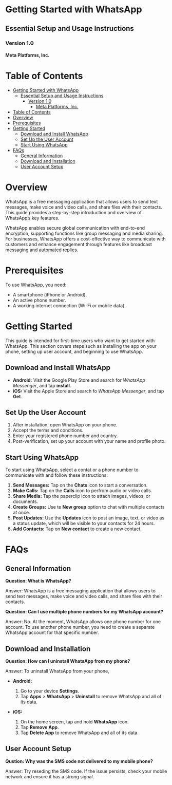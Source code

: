 # Getting Started with WhatsApp

## Essential Setup and Usage Instructions

### Version 1.0
#### Meta Platforms, Inc.

# Table of Contents
- [Getting Started with WhatsApp](#getting-started-with-whatsapp)
  - [Essential Setup and Usage Instructions](#essential-setup-and-usage-instructions)
    - [Version 1.0](#version-10)
      - [Meta Platforms, Inc.](#meta-platforms-inc)
- [Table of Contents](#table-of-contents)
- [Overview](#overview)
- [Prerequisites](#prerequisites)
- [Getting Started](#getting-started)
  - [Download and Install WhatsApp](#download-and-install-whatsapp)
  - [Set Up the User Account](#set-up-the-user-account)
  - [Start Using WhatsApp](#start-using-whatsapp)
- [FAQs](#faqs)
  - [General Information](#general-information)
  - [Download and Installation](#download-and-installation)
  - [User Account Setup](#user-account-setup)

# Overview

WhatsApp is a free messaging application that allows users to send text messages, make voice and video calls, and share files with their contacts. This guide provides a step-by-step introduction and overview of WhatsApp’s key features.

WhatsApp enables secure global communication with end-to-end encryption, supporting functions like group messaging and media sharing. For businesses, WhatsApp offers a cost-effective way to communicate with customers and enhance engagement through features like broadcast messaging and automated replies.

# Prerequisites
To use WhatsApp, you need:

* A smartphone (iPhone or Android).
* An active phone number.
* A working internet connection (Wi-Fi or mobile data).

# Getting Started

This guide is intended for first-time users who want to get started with WhatsApp. This section covers steps such as installing the app on your phone, setting up user account, and beginning to use WhatsApp.

## Download and Install WhatsApp

* __Android:__ Visit the Google Play Store and search for _WhatsApp Messenger_, and tap __install__.
* __iOS:__ Visit the Apple Store and search fo _WhatsApp Messenger_, and tap __Get__.

## Set Up the User Account
1. After installation, open WhatsApp on your phone.
2. Accept the terms and conditions.
3. Enter your registered phone number and country.
4. Post-verification, set up your account with your name and profile photo.

## Start Using WhatsApp
To start using WhatsApp, select a contat or a phone number to communicate with and follow these instructions:

1. __Send Messages:__ Tap on the __Chats__ icon to start a conversation.
2. __Make Calls:__ Tap on the __Calls__ icon to perfrom audio or video calls.
3. __Share Media:__ Tap the paperclip icon to attach images, videos, or documents.
4. __Create Groups:__ Use te __New group__ option to chat with multiple contacts at once.
5. __Post Updates:__ Use the __Updates__ icon to post an image, text, or video as a status update, which will be visible to your contacts for 24 hours.
6. __Add Contacts:__ Tap on __New contact__ to create a new contact.

# FAQs

## General Information
__Question: What is WhatsApp?__

Answer: WhatsApp is a free messaging application that allows users to send text messages, make voice and video calls, and share files with their contacts.

__Question: Can I use multiple phone numbers for my WhatsApp account?__

Answer: No. At the moment, WhatsApp allows one phone number for one account. To use another phone number, you need to create a separate WhatsApp account for that specific number.

## Download and Installation

__Question: How can I uninstall WhatsApp from my phone?__

Answer: To uninstall WhatsApp from your phone,

* __Android:__

    1. Go to your device __Settings__.
    2. Tap __Apps__ > __WhatsApp__ > __Uninstall__ to remove WhatsApp and all of its data.
   
* __iOS:__

    1. On the home screen, tap and hold __WhatsApp__ icon.
    2. Tap __Remove App__.
    3. Tap __Delete App__ to remove WhatsApp and all of its data.

## User Account Setup

__Qustion: Why was the SMS code not delivered to my mobile phone?__

Answer: Try reseding the SMS code. If the issue persists, check your mobile network and ensure it has a strong signal.